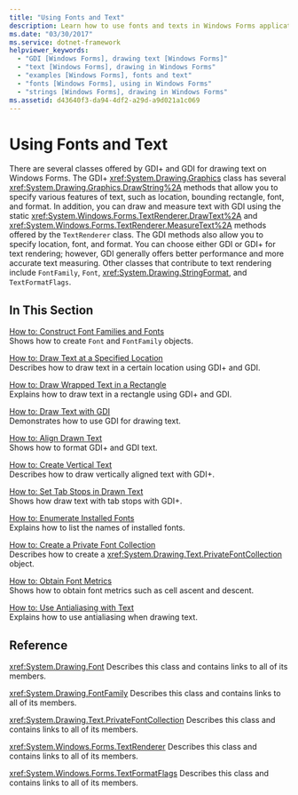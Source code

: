 ```yaml
---
title: "Using Fonts and Text"
description: Learn how to use fonts and texts in Windows Forms applications using a selection of topics and tutorials.
ms.date: "03/30/2017"
ms.service: dotnet-framework
helpviewer_keywords: 
  - "GDI [Windows Forms], drawing text [Windows Forms]"
  - "text [Windows Forms], drawing in Windows Forms"
  - "examples [Windows Forms], fonts and text"
  - "fonts [Windows Forms], using in Windows Forms"
  - "strings [Windows Forms], drawing in Windows Forms"
ms.assetid: d43640f3-da94-4df2-a29d-a9d021a1c069
---
```

# Using Fonts and Text

There are several classes offered by GDI+ and GDI for drawing text on Windows Forms. The GDI+ <xref:System.Drawing.Graphics> class has several <xref:System.Drawing.Graphics.DrawString%2A> methods that allow you to specify various features of text, such as location, bounding rectangle, font, and format. In addition, you can draw and measure text with GDI using the static <xref:System.Windows.Forms.TextRenderer.DrawText%2A> and <xref:System.Windows.Forms.TextRenderer.MeasureText%2A> methods offered by the `TextRenderer` class. The GDI methods also allow you to specify location, font, and format. You can choose either GDI or GDI+ for text rendering; however, GDI generally offers better performance and more accurate text measuring. Other classes that contribute to text rendering include `FontFamily`, `Font`, <xref:System.Drawing.StringFormat>, and `TextFormatFlags`.

## In This Section

[How to: Construct Font Families and Fonts](how-to-construct-font-families-and-fonts.md)\
Shows how to create `Font` and `FontFamily` objects.

[How to: Draw Text at a Specified Location](how-to-draw-text-at-a-specified-location.md)\
Describes how to draw text in a certain location using GDI+ and GDI.

[How to: Draw Wrapped Text in a Rectangle](how-to-draw-wrapped-text-in-a-rectangle.md)\
Explains how to draw text in a rectangle using GDI+ and GDI.

[How to: Draw Text with GDI](how-to-draw-text-with-gdi.md)\
Demonstrates how to use GDI for drawing text.

[How to: Align Drawn Text](how-to-align-drawn-text.md)\
Shows how to format GDI+ and GDI text.

[How to: Create Vertical Text](how-to-create-vertical-text.md)\
Describes how to draw vertically aligned text with GDI+.

[How to: Set Tab Stops in Drawn Text](how-to-set-tab-stops-in-drawn-text.md)\
Shows how draw text with tab stops with GDI+.

[How to: Enumerate Installed Fonts](how-to-enumerate-installed-fonts.md)\
Explains how to list the names of installed fonts.

[How to: Create a Private Font Collection](how-to-create-a-private-font-collection.md)\
Describes how to create a <xref:System.Drawing.Text.PrivateFontCollection> object.

[How to: Obtain Font Metrics](how-to-obtain-font-metrics.md)\
Shows how to obtain font metrics such as cell ascent and descent.

[How to: Use Antialiasing with Text](how-to-use-antialiasing-with-text.md)\
Explains how to use antialiasing when drawing text.

## Reference

<xref:System.Drawing.Font>
Describes this class and contains links to all of its members.

<xref:System.Drawing.FontFamily>
Describes this class and contains links to all of its members.

<xref:System.Drawing.Text.PrivateFontCollection>
Describes this class and contains links to all of its members.

<xref:System.Windows.Forms.TextRenderer>
Describes this class and contains links to all of its members.

<xref:System.Windows.Forms.TextFormatFlags>
Describes this class and contains links to all of its members.
